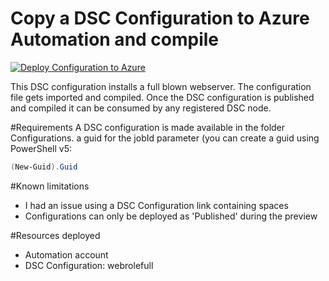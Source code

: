 # Copy a DSC Configuration to Azure Automation and compile
[![Deploy Configuration to Azure](http://azuredeploy.net/deploybutton.png)](https://portal.azure.com/#create/Microsoft.Template/uri/https%3a%2f%2fraw.githubusercontent.com%2fStijnc%2fautomation-packs%2fmaster%2f201-Deploy-And-Compile-DSC-Configuration%2fazuredeploy.json) 


This DSC configuration installs a full blown webserver.
The configuration file gets imported and compiled. 
Once the DSC configuration is published and compiled it can be consumed by any registered DSC node.

#Requirements
A DSC configuration is made available in the folder Configurations.
a guid for the jobId parameter (you can create a guid using PowerShell v5:
``` Powershell
(New-Guid).Guid 
```

#Known limitations
- I had an issue using a DSC Configuration link containing spaces
- Configurations can only be deployed as 'Published' during the preview

#Resources deployed

- Automation account
- DSC Configuration: webrolefull